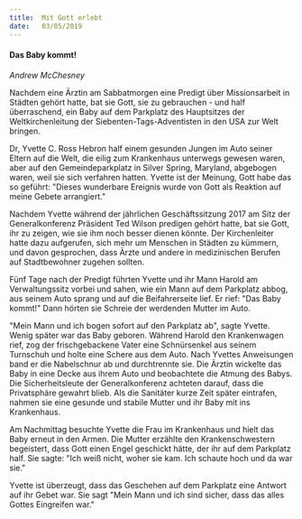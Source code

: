 ```yaml
---
title:  Mit Gott erlebt
date:   03/05/2019
---
```


#### Das Baby kommt!

_Andrew McChesney_

Nachdem eine Ärztin am Sabbatmorgen eine Predigt über Missionsarbeit in Städten gehört hatte, bat sie Gott, sie zu gebrauchen - und half überraschend, ein Baby auf dem Parkplatz des Hauptsitzes der Weltkirchenleitung der Siebenten-Tags-Adventisten in den USA zur Welt bringen.

Dr, Yvette C. Ross Hebron half einem gesunden Jungen im Auto seiner Eltern auf die Welt, die eilig zum Krankenhaus unterwegs gewesen waren, aber auf den Gemeindeparkplatz in Silver Spring, Maryland, abgebogen waren, weil sie sich verfahren hatten. Yvette ist der Meinung, Gott habe das so geführt: "Dieses wunderbare Ereignis wurde von Gott als Reaktion auf meine Gebete arrangiert."

Nachdem Yvette während der jährlichen Geschäftssitzung 2017 am Sitz der Generalkonferenz Präsident Ted Wilson predigen gehört hatte, bat sie Gott, ihr zu zeigen, wie sie ihm noch besser dienen könnte. Der Kirchenleiter hatte dazu aufgerufen, sich mehr um Menschen in Städten zu kümmern, und davon gesprochen, dass Ärzte und andere in medizinischen Berufen auf Stadtbewohner zugehen sollten.

Fünf Tage nach der Predigt führten Yvette und ihr Mann Harold am Verwaltungssitz vorbei und sahen, wie ein Mann auf dem Parkplatz abbog, aus seinem Auto sprang und auf die Beifahrerseite lief. Er rief: "Das Baby kommt!" Dann hörten sie Schreie der werdenden Mutter im Auto.

"Mein Mann und ich bogen sofort auf den Parkplatz ab", sagte Yvette. Wenig später war das Baby geboren. Während Harold den Krankenwagen rief, zog der frischgebackene Vater eine Schnürsenkel aus seinem Turnschuh und holte eine Schere aus dem Auto. Nach Yvettes Anweisungen band er die Nabelschnur ab und durchtrennte sie. Die Ärztin wickelte das Baby in eine Decke aus ihrem Auto und beobachtete die Atmung des Babys. Die Sicherheitsleute der Generalkonferenz achteten darauf, dass die Privatsphäre gewahrt blieb. Als die Sanitäter kurze Zeit später eintrafen, nahmen sie eine gesunde und stabile Mutter und ihr Baby mit ins Krankenhaus.

Am Nachmittag besuchte Yvette die Frau im Krankenhaus und hielt das Baby erneut in den Armen. Die Mutter erzählte den Krankenschwestern begeistert, dass Gott einen Engel geschickt hätte, der ihr auf dem Parkplatz half. Sie sagte: "Ich weiß nicht, woher sie kam. Ich schaute hoch und da war sie."

Yvette ist überzeugt, dass das Geschehen auf dem Parkplatz eine Antwort auf ihr Gebet war. Sie sagt "Mein Mann und ich sind sicher, dass das alles Gottes Eingreifen war."
